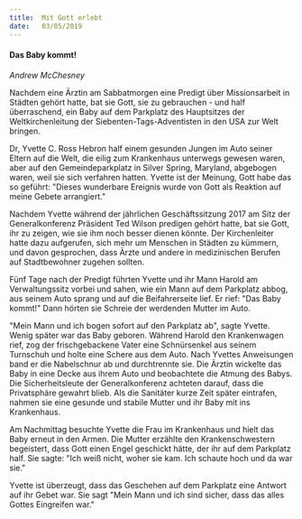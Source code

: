 ```yaml
---
title:  Mit Gott erlebt
date:   03/05/2019
---
```


#### Das Baby kommt!

_Andrew McChesney_

Nachdem eine Ärztin am Sabbatmorgen eine Predigt über Missionsarbeit in Städten gehört hatte, bat sie Gott, sie zu gebrauchen - und half überraschend, ein Baby auf dem Parkplatz des Hauptsitzes der Weltkirchenleitung der Siebenten-Tags-Adventisten in den USA zur Welt bringen.

Dr, Yvette C. Ross Hebron half einem gesunden Jungen im Auto seiner Eltern auf die Welt, die eilig zum Krankenhaus unterwegs gewesen waren, aber auf den Gemeindeparkplatz in Silver Spring, Maryland, abgebogen waren, weil sie sich verfahren hatten. Yvette ist der Meinung, Gott habe das so geführt: "Dieses wunderbare Ereignis wurde von Gott als Reaktion auf meine Gebete arrangiert."

Nachdem Yvette während der jährlichen Geschäftssitzung 2017 am Sitz der Generalkonferenz Präsident Ted Wilson predigen gehört hatte, bat sie Gott, ihr zu zeigen, wie sie ihm noch besser dienen könnte. Der Kirchenleiter hatte dazu aufgerufen, sich mehr um Menschen in Städten zu kümmern, und davon gesprochen, dass Ärzte und andere in medizinischen Berufen auf Stadtbewohner zugehen sollten.

Fünf Tage nach der Predigt führten Yvette und ihr Mann Harold am Verwaltungssitz vorbei und sahen, wie ein Mann auf dem Parkplatz abbog, aus seinem Auto sprang und auf die Beifahrerseite lief. Er rief: "Das Baby kommt!" Dann hörten sie Schreie der werdenden Mutter im Auto.

"Mein Mann und ich bogen sofort auf den Parkplatz ab", sagte Yvette. Wenig später war das Baby geboren. Während Harold den Krankenwagen rief, zog der frischgebackene Vater eine Schnürsenkel aus seinem Turnschuh und holte eine Schere aus dem Auto. Nach Yvettes Anweisungen band er die Nabelschnur ab und durchtrennte sie. Die Ärztin wickelte das Baby in eine Decke aus ihrem Auto und beobachtete die Atmung des Babys. Die Sicherheitsleute der Generalkonferenz achteten darauf, dass die Privatsphäre gewahrt blieb. Als die Sanitäter kurze Zeit später eintrafen, nahmen sie eine gesunde und stabile Mutter und ihr Baby mit ins Krankenhaus.

Am Nachmittag besuchte Yvette die Frau im Krankenhaus und hielt das Baby erneut in den Armen. Die Mutter erzählte den Krankenschwestern begeistert, dass Gott einen Engel geschickt hätte, der ihr auf dem Parkplatz half. Sie sagte: "Ich weiß nicht, woher sie kam. Ich schaute hoch und da war sie."

Yvette ist überzeugt, dass das Geschehen auf dem Parkplatz eine Antwort auf ihr Gebet war. Sie sagt "Mein Mann und ich sind sicher, dass das alles Gottes Eingreifen war."
